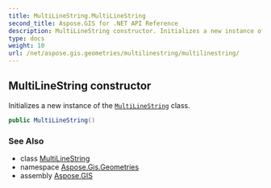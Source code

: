 ```yaml
---
title: MultiLineString.MultiLineString
second_title: Aspose.GIS for .NET API Reference
description: MultiLineString constructor. Initializes a new instance of the MultiLineString class.
type: docs
weight: 10
url: /net/aspose.gis.geometries/multilinestring/multilinestring/
---
```

## MultiLineString constructor

Initializes a new instance of the [`MultiLineString`](../) class.

```csharp
public MultiLineString()
```

### See Also

* class [MultiLineString](../)
* namespace [Aspose.Gis.Geometries](../../multilinestring/)
* assembly [Aspose.GIS](../../../)



